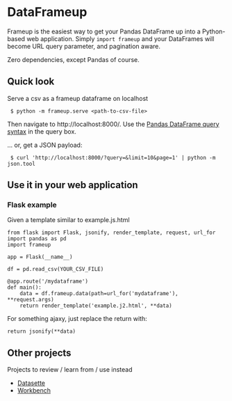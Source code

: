 # DataFrameup

Frameup is the easiest way to get your Pandas DataFrame up into a Python-based web application. Simply `import frameup` and your DataFrames will become URL query parameter, and pagination aware.

Zero dependencies, except Pandas of course.

## Quick look

Serve a csv as a frameup dataframe on localhost

```
 $ python -m frameup.serve <path-to-csv-file>
```

Then navigate to http://localhost:8000/. Use the [Pandas DataFrame query syntax](https://pandas.pydata.org/pandas-docs/stable/reference/api/pandas.DataFrame.query.html) in the query box.

... or, get a JSON payload:

```
 $ curl 'http://localhost:8000/?query=&limit=10&page=1' | python -m json.tool
```


## Use it in your web application

### Flask example

Given a template similar to example.js.html

```
from flask import Flask, jsonify, render_template, request, url_for
import pandas as pd
import frameup

app = Flask(__name__)

df = pd.read_csv(YOUR_CSV_FILE)

@app.route('/mydataframe')
def main():
    data = df.frameup.data(path=url_for('mydataframe'), **request.args)
    return render_template('example.j2.html', **data)
```

For something ajaxy, just replace the return with:

```
return jsonify(**data)
```

## Other projects

Projects to review / learn from / use instead

 * [Datasette](https://github.com/simonw/datasette)
 * [Workbench](https://workbenchdata.com/)
